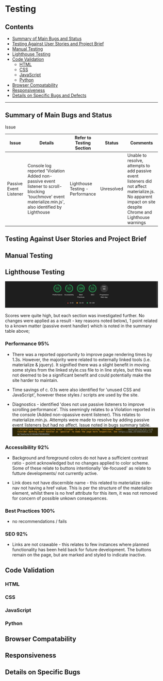 # Testing 

## Contents
- [Summary of Main Bugs and Status](#summary-of-main-bugs-and-status)
- [Testing Against User Stories and Project Brief](#testing-against-user-stories-and-project-brief)
- [Manual Testing](#manual-testing)
- [Lighthouse Testing](#lighthouse-testing)
- [Code Validation](#code-validation)
  * [HTML](#html)
  * [CSS](#css)
  * [JavaScript](#javascript)
  * [Python](#python)
- [Browser Compatability](#browser-compatability)
- [Responsiveness](#responsiveness)
- [Details on Specific Bugs and Defects](#details-of-key-bugs-and-defects)

------

## Summary of Main Bugs and Status

Issue


Issue | Details | Refer to Testing Section | Status | Comments |
-----|----------|----------|-----|----------|
Passive Event Listener | Console log reported 'Violation Added non-passive event listener to scroll-blocking 'touchmove' event materialize.min.js', also identified by Lighthouse | Lighthouse Testing - Performance | Unresolved | Unable to resolve, attempts to add passive event listeners did not affect materialize.js. No apparent impact on site despite Chrome and Lighthouse warnings|





## Testing Against User Stories and Project Brief







## Manual Testing





## Lighthouse Testing

![lighthouse score](README%20Files/Lighthouse_scores.png)

Scores were quite high, but each section was investigated further. No changes were applied as a result - key reasons noted below), 1 point related to a known matter (passive event handler) which is noted in the summary table above;

### Performance 95%
- There was a reported opportunity to improve page rendering times by 1.3s. However, the majority were related to externally linked tools (i.e. materialize & jquery). It signified there was a slight benefit in moving some styles from the linked style.css file to in line styles, but this was not deemed to be a significant benefit and could potentially make the site harder to maintain.

- Time savings of c. 0.1s were also identified for 'unused CSS and JavaScript', however these styles / scripts are used by the site.

- Diagnostics - identified 'does not use passive listeners to improve scrolling performance'. This seemingly relates to a Violation reported in the console (Added non-opassive event listener). This relates to materialize.min.js. Attempts were made to resolve by adding passive event listeners but had no affect. Issue noted in bugs summary table.
![chrome violation](README%20Files/Chrome_violation.png)

### Accessibility 92%

- Background and foreground colors do not have a sufficient contrast ratio - point acknowledged but no changes applied to color scheme. Some of these relate to buttons intentionally 'de-focused' as relate to futture developments/ not currently active.

- Link does not have discernible name - this related to materialize side-nav not having a href value. This is per the structure of the materialize element, whilst there is no href attribute for this item, it was not removed for concern of possible unkown consequences.

### Best Practices 100%
- no recommendations / fails

### SEO 92%
- Links are not crawable - this relates to few instances where planned functionality has been held back for future development. The buttons remain on the page, but are marked and styled to indicate inactive.



## Code Validation

### HTML

### CSS

### JavaScript

### Python
  
  
  
  
  
  
  
## Browser Compatability







## Responsiveness









## Details on Specific Bugs



